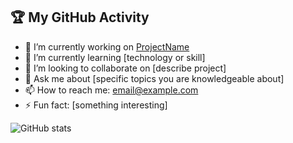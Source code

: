 ## 🏆 My GitHub Activity

- 🔭 I’m currently working on [ProjectName](https://github.com/your-username/ProjectName)
- 🌱 I’m currently learning [technology or skill]
- 👯 I’m looking to collaborate on [describe project]
- 💬 Ask me about [specific topics you are knowledgeable about]
- 📫 How to reach me: [email@example.com](mailto:email@example.com)
- ⚡ Fun fact: [something interesting]

![GitHub stats](https://github-readme-stats.vercel.app/api?username=ahmedali375&show_icons=true)
